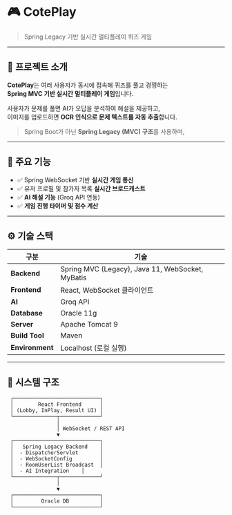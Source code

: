 # 🎮 CotePlay
> Spring Legacy 기반 실시간 멀티플레이 퀴즈 게임

---

## 🧩 프로젝트 소개
**CotePlay**는 여러 사용자가 동시에 접속해 퀴즈를 풀고 경쟁하는  
**Spring MVC 기반 실시간 멀티플레이 게임**입니다.  

사용자가 문제를 풀면 AI가 오답을 분석하여 해설을 제공하고,  
이미지를 업로드하면 **OCR 인식으로 문제 텍스트를 자동 추출**합니다.  

> Spring Boot가 아닌 **Spring Legacy (MVC) 구조**를 사용하며,  

---

## 🚀 주요 기능
- ✅ Spring WebSocket 기반 **실시간 게임 통신**
- ✅ 유저 프로필 및 참가자 목록 **실시간 브로드캐스트**
- ✅ **AI 해설 기능** (Groq API 연동)
- ✅ **게임 진행 타이머 및 점수 계산**

---

## ⚙️ 기술 스택

| 구분 | 기술 |
|------|------|
| **Backend** | Spring MVC (Legacy), Java 11, WebSocket, MyBatis |
| **Frontend** | React, WebSocket 클라이언트 |
| **AI** | Groq API |
| **Database** | Oracle 11g |
| **Server** | Apache Tomcat 9 |
| **Build Tool** | Maven |
| **Environment** | Localhost (로컬 실행) |

---

## 🧠 시스템 구조

```plaintext
 ┌────────────────────────────┐
 │        React Frontend      │
 │ (Lobby, InPlay, Result UI) │
 └──────────────┬─────────────┘
                │
                │ WebSocket / REST API
                ▼
 ┌────────────────────────────┐
 │   Spring Legacy Backend    │
 │  - DispatcherServlet       │
 │  - WebSocketConfig         │
 │  - RoomUserList Broadcast  │
 │  - AI Integration    │
 └──────────────┬─────────────┘
                │
                ▼
 ┌────────────────────────────┐
 │         Oracle DB          │
 └────────────────────────────┘

